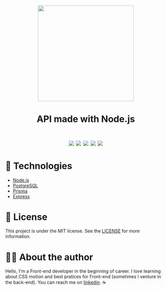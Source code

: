 <h1>
<div align="center">
  <img src="https://upload.wikimedia.org/wikipedia/commons/thumb/8/89/Facebook_Logo_%282019%29.svg/2560px-Facebook_Logo_%282019%29.svg.png" width="300">

#### API made with Node.js

</div>
</h1>

<h1>
<div align="center">
  <img src="https://img.shields.io/static/v1?label=postgres&message=database&style=for-the-badge&logo=PostgreSQL&color=1877F2&labelColor=34495e">
  <img src="https://img.shields.io/static/v1?label=typescript&message=language&style=for-the-badge&logo=typescript&color=1877F2&labelColor=34495e">
  <img src="https://img.shields.io/github/repo-size/erickmachado/facebook-backend?style=for-the-badge&color=1877F2&labelColor=34495e">
  <img src="https://img.shields.io/github/last-commit/erickmachado/facebook-backend?style=for-the-badge&color=1877F2&labelColor=34495e">
  <img src="https://img.shields.io/github/languages/top/erickmachado/facebook-backend?style=for-the-badge&color=1877F2&labelColor=34495e">
</div>
</h1>

# :rocket: Technologies

- [Node.js](https://nodejs.org)
- [PostgreSQL](https://www.postgresql.org/)
- [Prisma](https://www.prisma.io/)
- [Express](https://expressjs.com/pt-br/)

# :memo: License

This project is under the MIT license. See the [LICENSE](https://opensource.org/licenses/MIT) for more information.

# :astronaut: About the author

Hello, I'm a Front-end developer in the beginning of career. I love learning about CSS motion and best pratices for Front-end (sometimes I venture in the back-end). You can reach me on [linkedin](https://www.linkedin.com/in/erickgsantos/). :coffee:
